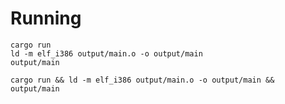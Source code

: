 # Running
```
cargo run
ld -m elf_i386 output/main.o -o output/main
output/main
```
`cargo run && ld -m elf_i386 output/main.o -o output/main && output/main`